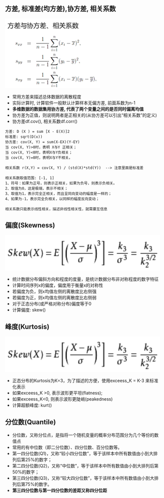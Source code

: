 ## 方差, 标准差(均方差),协方差, 相关系数
![a](../picture/var_covar.png)

* 常用方差来描述总体数据的离散程度
* 实际计算时, 计算软件一般默认计算样本无偏方差, 前面系数为n-1
* **多维数据的数据集用协方差, 代表了两个变量之间的是否同时偏离均值**
* 协方差为正值，则说明两者是正相关的(从协方差可以引出“相关系数”的定义)
* 协方差df.cov(), 相关系数df.corr()
```
方差: D (X ) = sum [X - E(X)]2 
标准差: sqrt(D(x))
协方差: cov(X, Y) = sum(X-EX)(Y-EY)
当 cov(X, Y)>0时，表明 X与Y 正相关；
当 cov(X, Y)<0时，表明X与Y负相关；
当 cov(X, Y)=0时，表明X与Y不相关。

相关系数 r(X,Y) = cov(X, Y) / (std(X)*std(Y))  --> 注意里面是标准差

相关系数取值范围: [-1, 1]
1、符号：如果为正号，则表示正相关，如果为负号，则表示负相关。
2、取值为0，这是极端，表示不相关；
3、取值为1，表示完全正相关，而且呈同向变动的幅度是一样的；
4、如果为-1，表示完全负相关，以同样的幅度反向变动；

相关系数只能表示线性相关，描述非线性相关性，就需要互信息
```

## 偏度(Skewness)
![a](../picture/skew.png)
* 统计数据分布偏斜方向和程度的度量，是统计数据分布非对称程度的数字特征
* 计算时间序列x的偏度，偏度用于衡量x的对称性
* 若偏度为负，则x均值左侧的离散度比右侧强
* 若偏度为正，则x均值左侧的离散度比右侧弱
* 对于正态分布(或严格对称分布)偏度等于0
* 计算偏度: skew()

## 峰度(Kurtosis)

![a](../picture/skew.png)
* 正态分布的Kurtosis为K=3，为了描述的方便，使用exceess_K = K-3 来标准化表示
* 如果exceess_K >0, 表示波形更平坦(flatness);
* 如果exceess_K<0, 则表示波形更陡峭(peakedness)
* 计算超额峰度: kurt()

## 分位数(Quantile)

* 分位数，又称分位点，是指将一个随机变量的概率分布范围分为几个等份的数值点
* 常用的有中位数（即二分位数）、四分位数、百分位数等。
* 第一四分位数(Q1)，又称“较小四分位数”，等于该样本中所有数值由小到大排列后第25%的数字；
* 第二四分位数(Q2)，又称“中位数”，等于该样本中所有数值由小到大排列后第50%的数字；
* 第三四分位数(Q3)，又称“较大四分位数”，等于该样本中所有数值由小到大排列后第75%的数字。
* **第三四分位数与第一四分位数的差距又称四分位距**